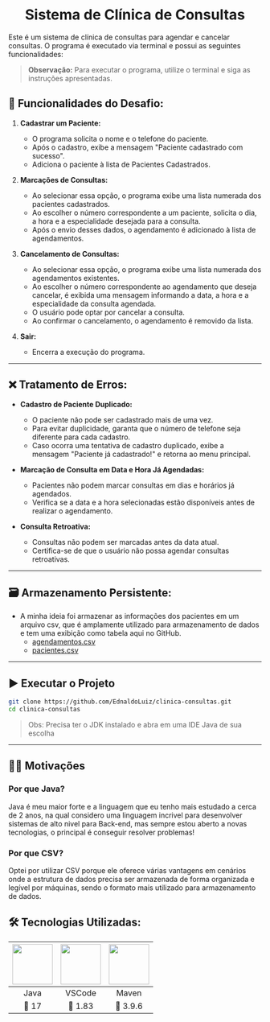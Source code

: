 <div align=center>
  
# Sistema de Clínica de Consultas

</div>

Este é um sistema de clínica de consultas para agendar e cancelar consultas. O programa é executado via terminal e possui as seguintes funcionalidades:
> **Observação:** Para executar o programa, utilize o terminal e siga as instruções apresentadas.
## 📝 Funcionalidades do Desafio:

1. **Cadastrar um Paciente:**
   - O programa solicita o nome e o telefone do paciente.
   - Após o cadastro, exibe a mensagem "Paciente cadastrado com sucesso".
   - Adiciona o paciente à lista de Pacientes Cadastrados.

2. **Marcações de Consultas:**
   - Ao selecionar essa opção, o programa exibe uma lista numerada dos pacientes cadastrados.
   - Ao escolher o número correspondente a um paciente, solicita o dia, a hora e a especialidade desejada para a consulta.
   - Após o envio desses dados, o agendamento é adicionado à lista de agendamentos.

3. **Cancelamento de Consultas:**
   - Ao selecionar essa opção, o programa exibe uma lista numerada dos agendamentos existentes.
   - Ao escolher o número correspondente ao agendamento que deseja cancelar, é exibida uma mensagem informando a data, a hora e a especialidade da consulta agendada.
   - O usuário pode optar por cancelar a consulta.
   - Ao confirmar o cancelamento, o agendamento é removido da lista.

4. **Sair:**
   - Encerra a execução do programa.

---

## ❌ Tratamento de Erros:

- **Cadastro de Paciente Duplicado:**
  - O paciente não pode ser cadastrado mais de uma vez.
  - Para evitar duplicidade, garanta que o número de telefone seja diferente para cada cadastro.
  - Caso ocorra uma tentativa de cadastro duplicado, exibe a mensagem "Paciente já cadastrado!" e retorna ao menu principal.

- **Marcação de Consulta em Data e Hora Já Agendadas:**
  - Pacientes não podem marcar consultas em dias e horários já agendados.
  - Verifica se a data e a hora selecionadas estão disponíveis antes de realizar o agendamento.

- **Consulta Retroativa:**
  - Consultas não podem ser marcadas antes da data atual.
  - Certifica-se de que o usuário não possa agendar consultas retroativas.

---

## 🗃️ Armazenamento Persistente:

- A minha ideia foi armazenar as informações dos pacientes em um arquivo csv, que é amplamente utilizado para armazenamento de dados e tem uma exibição como tabela aqui no GitHub.
  - [agendamentos.csv](https://github.com/EdnaldoLuiz/clinica-consultas/blob/main/agendamentos.csv)
  - [pacientes.csv](https://github.com/EdnaldoLuiz/clinica-consultas/blob/main/pacientes.csv)
 
---
 
## ▶️ Executar o Projeto

```bash
git clone https://github.com/EdnaldoLuiz/clinica-consultas.git
cd clinica-consultas
```
> Obs: Precisa ter o JDK instalado e abra em uma IDE Java de sua escolha

---

## 👨‍💻 Motivações

### Por que Java?

Java é meu maior forte e a linguagem que eu tenho mais estudado a cerca de 2 anos, 
na qual considero uma linguagem incrivel para desenvolver sistemas de alto nivel para Back-end,
mas sempre estou aberto a novas tecnologias, o principal é conseguir resolver problemas!

### Por que CSV?

Optei por utilizar CSV porque ele oferece várias vantagens em cenários onde a estrutura de dados precisa ser armazenada de forma organizada e legível por máquinas, sendo o formato mais utilizado para armazenamento de dados.

## 🛠️ Tecnologias Utilizadas:

<table align="center" width=1000px>
    <thead>
        <tr>
            <th><img src="https://skillicons.dev/icons?i=java" width=80px height=80px/></th>
            <th><img src="https://skillicons.dev/icons?i=vscode" width=80px height=80px/></th>
          <th><img src="https://skillicons.dev/icons?i=maven" width=80px height=80px/></th>
        </tr>
    </thead>
    <tbody align="center">
        <tr>
            <td>Java</td>
            <td>VSCode</td>
            <td>Maven</td>
        </tr>
        <tr>
            <td>🔖 17</td>
            <td>🔖 1.83</td>
            <td>🔖 3.9.6</td>
        </tr>
    </tbody>
</table>
